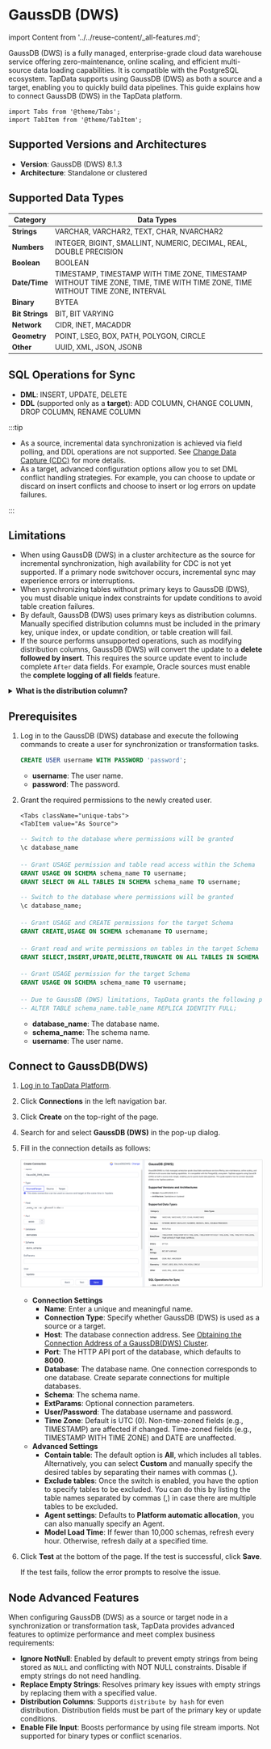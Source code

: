 # GaussDB (DWS)

import Content from '../../reuse-content/_all-features.md';

<Content />

GaussDB (DWS) is a fully managed, enterprise-grade cloud data warehouse service offering zero-maintenance, online scaling, and efficient multi-source data loading capabilities. It is compatible with the PostgreSQL ecosystem. TapData supports using GaussDB (DWS) as both a source and a target, enabling you to quickly build data pipelines. This guide explains how to connect GaussDB (DWS) in the TapData platform.

```mdx-code-block
import Tabs from '@theme/Tabs';
import TabItem from '@theme/TabItem';
```

## Supported Versions and Architectures

- **Version**: GaussDB (DWS) 8.1.3
- **Architecture**: Standalone or clustered

## Supported Data Types

| **Category**    | **Data Types**                                               |
| --------------- | ------------------------------------------------------------ |
| **Strings**     | VARCHAR, VARCHAR2, TEXT, CHAR, NVARCHAR2                     |
| **Numbers**     | INTEGER, BIGINT, SMALLINT, NUMERIC, DECIMAL, REAL, DOUBLE PRECISION |
| **Boolean**     | BOOLEAN                                                      |
| **Date/Time**   | TIMESTAMP, TIMESTAMP WITH TIME ZONE, TIMESTAMP WITHOUT TIME ZONE, TIME, TIME WITH TIME ZONE, TIME WITHOUT TIME ZONE, INTERVAL |
| **Binary**      | BYTEA                                                        |
| **Bit Strings** | BIT, BIT VARYING                                             |
| **Network**     | CIDR, INET, MACADDR                                          |
| **Geometry**    | POINT, LSEG, BOX, PATH, POLYGON, CIRCLE                      |
| **Other**       | UUID, XML, JSON, JSONB                                       |

## SQL Operations for Sync

* **DML**: INSERT, UPDATE, DELETE
* **DDL** (supported only as a **target**): ADD COLUMN, CHANGE COLUMN, DROP COLUMN, RENAME COLUMN

:::tip

* As a source, incremental data synchronization is achieved via field polling, and DDL operations are not supported. See [Change Data Capture (CDC)](../../introduction/change-data-capture-mechanism.md) for more details.
* As a target, advanced configuration options allow you to set DML conflict handling strategies. For example, you can choose to update or discard on insert conflicts and choose to insert or log errors on update failures.

:::

## Limitations

- When using GaussDB (DWS) in a cluster architecture as the source for incremental synchronization, high availability for CDC is not yet supported. If a primary node switchover occurs, incremental sync may experience errors or interruptions.
- When synchronizing tables without primary keys to GaussDB (DWS), you must disable unique index constraints for update conditions to avoid table creation failures.
- By default, GaussDB (DWS) uses primary keys as distribution columns. Manually specified distribution columns must be included in the primary key, unique index, or update condition, or table creation will fail.
- If the source performs unsupported operations, such as modifying distribution columns, GaussDB (DWS) will convert the update to a **delete followed by insert**. This requires the source update event to include complete `After` data fields. For example, Oracle sources must enable the **complete logging of all fields** feature.


<details>
<summary><b>What is the distribution column?</b></summary>

In GaussDB (DWS), distribution columns determine how data is distributed across nodes in a distributed table, impacting query performance. For more details, see [Best Practices for Choosing Distribution Columns](https://support.huaweicloud.com/intl/en-us/performance-dws/dws_10_0042.html).

</details>


## Prerequisites

1. Log in to the GaussDB (DWS) database and execute the following commands to create a user for synchronization or transformation tasks.

   ```sql
   CREATE USER username WITH PASSWORD 'password';
   ```

   - **username**: The user name.
   - **password**: The password.

2. Grant the required permissions to the newly created user.

   ```mdx-code-block
   <Tabs className="unique-tabs">
   <TabItem value="As Source">
   ```

   ```sql
   -- Switch to the database where permissions will be granted
   \c database_name
   
   -- Grant USAGE permission and table read access within the Schema
   GRANT USAGE ON SCHEMA schema_name TO username;
   GRANT SELECT ON ALL TABLES IN SCHEMA schema_name TO username;
   ```

   </TabItem>

   <TabItem value="As Target">

   ```sql
   -- Switch to the database where permissions will be granted
   \c database_name;
   
   -- Grant USAGE and CREATE permissions for the target Schema
   GRANT CREATE,USAGE ON SCHEMA schemaname TO username;
   
   -- Grant read and write permissions on tables in the target Schema
   GRANT SELECT,INSERT,UPDATE,DELETE,TRUNCATE ON ALL TABLES IN SCHEMA schemaname TO username;
   
   -- Grant USAGE permission for the target Schema
   GRANT USAGE ON SCHEMA schema_name TO username;
   
   -- Due to GaussDB (DWS) limitations, TapData grants the following permissions for tables without primary keys to ensure updates and deletions work correctly
   -- ALTER TABLE schema_name.table_name REPLICA IDENTITY FULL;  
   ```

   </TabItem>
   </Tabs>

   - **database_name**: The database name.
   - **schema_name**: The schema name.
   - **username**: The user name.

## Connect to GaussDB(DWS)

1. [Log in to TapData Platform](../../user-guide/log-in.md).

2. Click **Connections** in the left navigation bar.

3. Click **Create** on the top-right of the page.

4. Search for and select **GaussDB (DWS)** in the pop-up dialog.

5. Fill in the connection details as follows:

   ![Connecting GaussDB](../../images/connect_gaussdb.png)

   - **Connection Settings**
     - **Name**: Enter a unique and meaningful name.
     - **Connection Type**: Specify whether GaussDB (DWS) is used as a source or a target.
     - **Host**: The database connection address. See [Obtaining the Connection Address of a GaussDB(DWS) Cluster](https://support.huaweicloud.com/intl/en-us/mgtg-dws/dws_01_0033.html).
     - **Port**: The HTTP API port of the database, which defaults to **8000**. 
     - **Database**: The database name. One connection corresponds to one database. Create separate connections for multiple databases.
     - **Schema**: The schema name.
     - **ExtParams**: Optional connection parameters.
     - **User/Password**: The database username and password.
     - **Time Zone**: Default is UTC (0). Non-time-zoned fields (e.g., TIMESTAMP) are affected if changed. Time-zoned fields (e.g., TIMESTAMP WITH TIME ZONE) and DATE are unaffected.
   - **Advanced Settings**
     - **Contain table**: The default option is **All**, which includes all tables. Alternatively, you can select **Custom** and manually specify the desired tables by separating their names with commas (,).
      - **Exclude tables**: Once the switch is enabled, you have the option to specify tables to be excluded. You can do this by listing the table names separated by commas (,) in case there are multiple tables to be excluded.
      - **Agent settings**: Defaults to **Platform automatic allocation**, you can also manually specify an Agent.
     - **Model Load Time**: If fewer than 10,000 schemas, refresh every hour. Otherwise, refresh daily at a specified time.

6. Click **Test** at the bottom of the page. If the test is successful, click **Save**.

   If the test fails, follow the error prompts to resolve the issue.

## Node Advanced Features

When configuring GaussDB (DWS) as a source or target node in a synchronization or transformation task, TapData provides advanced features to optimize performance and meet complex business requirements:

- **Ignore NotNull**: Enabled by default to prevent empty strings from being stored as `NULL` and conflicting with NOT NULL constraints. Disable if empty strings do not need handling.
- **Replace Empty Strings**: Resolves primary key issues with empty strings by replacing them with a specified value.
- **Distribution Columns**: Supports `distribute by hash` for even distribution. Distribution fields must be part of the primary key or update conditions.
- **Enable File Input**: Boosts performance by using file stream imports. Not supported for binary types or conflict scenarios.
